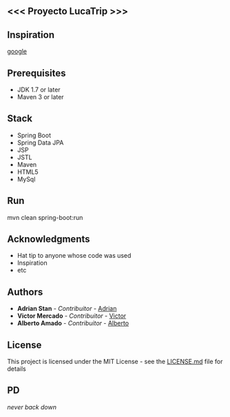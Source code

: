 ## <<<   Proyecto LucaTrip   >>>


## Inspiration
[google](https://www.google.com/search?q=spring+boot+tutorial)

## Prerequisites
- JDK 1.7 or later
- Maven 3 or later

## Stack
- Spring Boot
- Spring Data JPA
- JSP
- JSTL
- Maven
- HTML5
- MySql



## Run
mvn clean spring-boot:run

## Acknowledgments

* Hat tip to anyone whose code was used
* Inspiration
* etc

## Authors

* **Adrian Stan** - *Contribuitor* - [Adrian](https://github.com/adriancice)
* **Victor Mercado** - *Contribuitor* - [Victor](https://github.com/victorague)
* **Alberto Amado** - *Contribuitor* - [Alberto](https://github.com/yasurio)

## License

This project is licensed under the MIT License - see the [LICENSE.md](LICENSE) file for details

## PD
*never back down*
